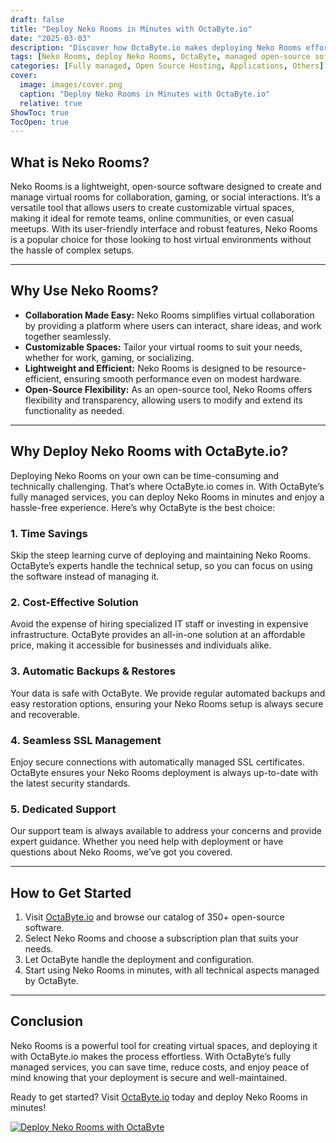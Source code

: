 ```yaml
---
draft: false
title: "Deploy Neko Rooms in Minutes with OctaByte.io"
date: "2025-03-03"
description: "Discover how OctaByte.io makes deploying Neko Rooms effortless. Learn what Neko Rooms is, why it’s useful, and the benefits of using OctaByte’s fully managed services to get started in minutes."
tags: [Neko Rooms, deploy Neko Rooms, OctaByte, managed open-source software, Neko Rooms deployment, managed hosting, open-source software hosting, time-saving deployment, cost-effective hosting, SSL management, automatic backups, open-source support]
categories: [Fully managed, Open Source Hosting, Applications, Others]
cover:
  image: images/cover.png
  caption: "Deploy Neko Rooms in Minutes with OctaByte.io"
  relative: true
ShowToc: true
TocOpen: true
---
```



## What is Neko Rooms?  

Neko Rooms is a lightweight, open-source software designed to create and manage virtual rooms for collaboration, gaming, or social interactions. It’s a versatile tool that allows users to create customizable virtual spaces, making it ideal for remote teams, online communities, or even casual meetups. With its user-friendly interface and robust features, Neko Rooms is a popular choice for those looking to host virtual environments without the hassle of complex setups.  

---

## Why Use Neko Rooms?  

- **Collaboration Made Easy:** Neko Rooms simplifies virtual collaboration by providing a platform where users can interact, share ideas, and work together seamlessly.  
- **Customizable Spaces:** Tailor your virtual rooms to suit your needs, whether for work, gaming, or socializing.  
- **Lightweight and Efficient:** Neko Rooms is designed to be resource-efficient, ensuring smooth performance even on modest hardware.  
- **Open-Source Flexibility:** As an open-source tool, Neko Rooms offers flexibility and transparency, allowing users to modify and extend its functionality as needed.  

---

## Why Deploy Neko Rooms with OctaByte.io?  

Deploying Neko Rooms on your own can be time-consuming and technically challenging. That’s where OctaByte.io comes in. With OctaByte’s fully managed services, you can deploy Neko Rooms in minutes and enjoy a hassle-free experience. Here’s why OctaByte is the best choice:  

### 1. **Time Savings**  
Skip the steep learning curve of deploying and maintaining Neko Rooms. OctaByte’s experts handle the technical setup, so you can focus on using the software instead of managing it.  

### 2. **Cost-Effective Solution**  
Avoid the expense of hiring specialized IT staff or investing in expensive infrastructure. OctaByte provides an all-in-one solution at an affordable price, making it accessible for businesses and individuals alike.  

### 3. **Automatic Backups & Restores**  
Your data is safe with OctaByte. We provide regular automated backups and easy restoration options, ensuring your Neko Rooms setup is always secure and recoverable.  

### 4. **Seamless SSL Management**  
Enjoy secure connections with automatically managed SSL certificates. OctaByte ensures your Neko Rooms deployment is always up-to-date with the latest security standards.  

### 5. **Dedicated Support**  
Our support team is always available to address your concerns and provide expert guidance. Whether you need help with deployment or have questions about Neko Rooms, we’ve got you covered.  

---

## How to Get Started  

1. Visit [OctaByte.io](https://octabyte.io) and browse our catalog of 350+ open-source software.  
2. Select Neko Rooms and choose a subscription plan that suits your needs.  
3. Let OctaByte handle the deployment and configuration.  
4. Start using Neko Rooms in minutes, with all technical aspects managed by OctaByte.  

---

## Conclusion  

Neko Rooms is a powerful tool for creating virtual spaces, and deploying it with OctaByte.io makes the process effortless. With OctaByte’s fully managed services, you can save time, reduce costs, and enjoy peace of mind knowing that your deployment is secure and well-maintained.  

Ready to get started? Visit [OctaByte.io](https://octabyte.io) today and deploy Neko Rooms in minutes!

[![Deploy Neko Rooms with OctaByte](/images/deploy-on-octabyte.png)](https://octabyte.io/fully-managed-open-source-services/applications/others/neko)